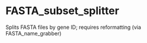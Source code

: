 # FASTA_subset_splitter
Splits FASTA files by gene ID; requires reformatting (via FASTA_name_grabber)
